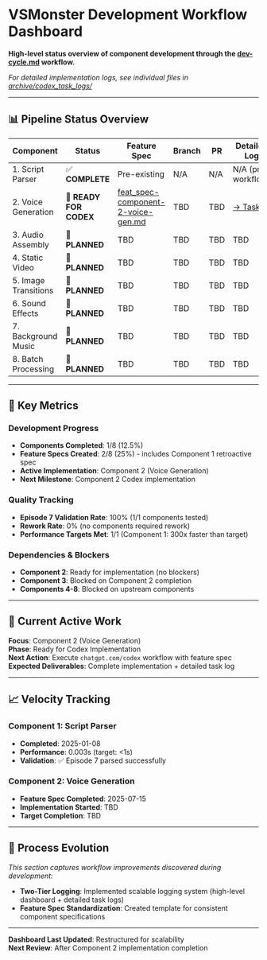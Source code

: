 # VSMonster Development Workflow Dashboard

**High-level status overview of component development through the [dev-cycle.md](dev-cycle.md) workflow.**

*For detailed implementation logs, see individual files in [archive/codex_task_logs/](../../archive/codex_task_logs/)*

---

## 📊 Pipeline Status Overview

| Component | Status | Feature Spec | Branch | PR | Detailed Log |
|-----------|--------|-------------|--------|----|-----------| 
| 1. Script Parser | ✅ **COMPLETE** | Pre-existing | N/A | N/A | N/A (pre-workflow) |
| 2. Voice Generation | 🚧 **READY FOR CODEX** | [feat_spec-component-2-voice-gen.md](feat_spec-component-2-voice-gen.md) | TBD | TBD | [→ Tasks](../../archive/codex_task_logs/feat_spec-component-2-voice-gen-tasks.md) |
| 3. Audio Assembly | 📝 **PLANNED** | TBD | TBD | TBD | TBD |
| 4. Static Video | 📝 **PLANNED** | TBD | TBD | TBD | TBD |
| 5. Image Transitions | 📝 **PLANNED** | TBD | TBD | TBD | TBD |
| 6. Sound Effects | 📝 **PLANNED** | TBD | TBD | TBD | TBD |
| 7. Background Music | 📝 **PLANNED** | TBD | TBD | TBD | TBD |
| 8. Batch Processing | 📝 **PLANNED** | TBD | TBD | TBD | TBD |

---

## 🎯 Key Metrics

### Development Progress
- **Components Completed**: 1/8 (12.5%)
- **Feature Specs Created**: 2/8 (25%) - includes Component 1 retroactive spec
- **Active Implementation**: Component 2 (Voice Generation)
- **Next Milestone**: Component 2 Codex implementation

### Quality Tracking
- **Episode 7 Validation Rate**: 100% (1/1 components tested)
- **Rework Rate**: 0% (no components required rework)
- **Performance Targets Met**: 1/1 (Component 1: 300x faster than target)

### Dependencies & Blockers
- **Component 2**: Ready for implementation (no blockers)
- **Component 3**: Blocked on Component 2 completion
- **Components 4-8**: Blocked on upstream components

---

## 🚀 Current Active Work

**Focus**: Component 2 (Voice Generation)  
**Phase**: Ready for Codex Implementation  
**Next Action**: Execute `chatgpt.com/codex` workflow with feature spec  
**Expected Deliverables**: Complete implementation + detailed task log

---

## 📈 Velocity Tracking

### Component 1: Script Parser
- **Completed**: 2025-01-08 
- **Performance**: 0.003s (target: <1s)
- **Validation**: ✅ Episode 7 parsed successfully

### Component 2: Voice Generation  
- **Feature Spec Completed**: 2025-07-15
- **Implementation Started**: TBD
- **Target Completion**: TBD

---

## 🔄 Process Evolution

*This section captures workflow improvements discovered during development:*

- **Two-Tier Logging**: Implemented scalable logging system (high-level dashboard + detailed task logs)
- **Feature Spec Standardization**: Created template for consistent component specifications

---

**Dashboard Last Updated**: Restructured for scalability  
**Next Review**: After Component 2 implementation completion
